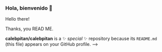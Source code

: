 ### Hola, bienvenido 👋

Hello there!

Thanks, you READ ME.

**calebpitan/calebpitan** is a ✨ _special_ ✨ repository because its `README.md` (this file) appears on your GitHub profile.
-->
